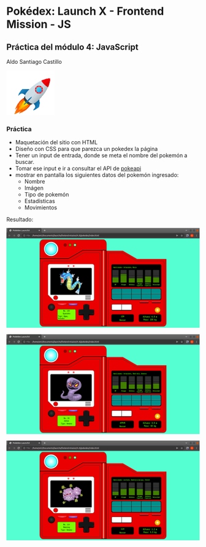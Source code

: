 # Pokédex: Launch X - Frontend Mission - JS

## Práctica del módulo 4: JavaScript
Aldo Santiago Castillo

![rocket](img/rocket.gif)

### Práctica
- Maquetación del sitio con HTML
- Diseño con CSS para que parezca un pokedex la página
- Tener un input de entrada, donde se meta el nombre del pokemón a buscar.
- Tomar ese input e ir a consultar el API de [pokeapi](https://pokeapi.co/)
- mostrar en pantalla los siguientes datos del pokemón ingresado:
    - Nombre
    - Imágen
    - Tipo de pokemón
    - Estadísticas
    - Movimientos

Resultado:

![captura1](img/2022-03-26-15-16-53.png)

![captura2](img/2022-03-26-15-21-38.png)

![captura3](img/2022-03-26-15-22-19.png)